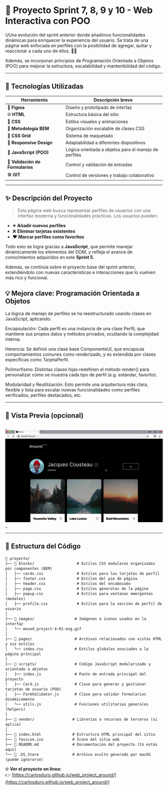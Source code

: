 # 🚀 Proyecto Sprint 7, 8, 9 y 10 - Web Interactiva con POO

UUna evolución del sprint anterior donde añadimos funcionalidades dinámicas para enriquecer la experiencia del usuario. Se trata de una página web enfocada en perfiles con la posibilidad de agregar, quitar y reaccionar a cada uno de ellos. 💬👥

Además, se incorporan principios de Programación Orientada a Objetos (POO) para mejorar la estructura, escalabilidad y mantenibilidad del código.

---

## 🧰 Tecnologías Utilizadas

| Herramienta                      | Descripción breve                                     |
| -------------------------------- | ----------------------------------------------------- |
| 🎨 **Figma**                     | Diseño y prototipado de interfaz                      |
| 🌐 **HTML**                      | Estructura básica del sitio                           |
| 🎨 **CSS**                       | Estilos visuales y animaciones                        |
| 🔄 **Metodología BEM**           | Organización escalable de clases CSS                  |
| 🧱 **CSS Grid**                  | Sistema de maquetado                                  |
| 📱 **Responsive Design**         | Adaptabilidad a diferentes dispositivos               |
| 🧠 **JavaScript (POO)**          | Lógica orientada a objetos para el manejo de perfiles |
| 🧾 **Validación de Formularios** | Control y validación de entradas                      |
| 🛠️ **GIT**                       | Control de versiones y trabajo colaborativo           |

---

## ✨ Descripción del Proyecto

> Esta página web busca representar perfiles de usuarios con una interfaz moderna y funcionalidades prácticas. Los usuarios pueden:

- ➕ **Añadir nuevos perfiles**
- ❌ **Eliminar tarjetas existentes**
- ❤️ **Marcar perfiles como favoritos**

Todo esto se logra gracias a **JavaScript**, que permite manejar dinámicamente los elementos del DOM, y refleja el avance de conocimientos adquiridos en este **Sprint 5**.

Además, se continúa sobre el proyecto base del sprint anterior, extendiéndolo con nuevas características e interacciones que lo vuelven más rico y funcional.

## 💡 Mejora clave: Programación Orientada a Objetos

La lógica de manejo de perfiles se ha reestructurado usando clases en JavaScript, aplicando:

Encapsulación: Cada perfil es una instancia de una clase Perfil, que mantiene sus propios datos y métodos privados, ocultando la complejidad interna.

Herencia: Se definió una clase base ComponenteUI, que encapsula comportamientos comunes como renderizado, y es extendida por clases específicas como TarjetaPerfil.

Polimorfismo: Distintas clases hijas redefinen el método render() para personalizar cómo se muestra cada tipo de perfil (e.g. estándar, favorito).

Modularidad y Reutilización: Esto permite una arquitectura más clara, flexible y lista para escalar nuevas funcionalidades como perfiles verificados, perfiles destacados, etc.

---

## 📸 Vista Previa (opcional)

_![Demo de la app](images/moved_project-4-01-eng.gif)
_

---

## 📂 Estructura del Código

```plaintext
📁 proyecto/
├── 📁 blocks/                   # Estilos CSS modulares organizados por componentes (BEM)
│   ├── cards.css               # Estilos para las tarjetas de perfil
│   ├── footer.css              # Estilos del pie de página
│   ├── header.css              # Estilos del encabezado
│   ├── page.css                # Estilos generales de la página
│   ├── popup.css               # Estilos para ventanas emergentes (modales)
│   ├── profile.css             # Estilos para la sección de perfil de usuario
│
├── 📁 images/                  # Imágenes e íconos usados en la interfaz
│   └── moved_project-4-01-eng.gif
│
├── 📁 pages/                   # Archivos relacionados con vistas HTML y sus estilos
│   └── index.css              # Estilos globales asociados a la página principal
│
├── 📁 scripts/                 # Código JavaScript modularizado y orientado a objetos
│   ├── index.js               # Punto de entrada principal del proyecto
│   ├── Card.js                # Clase para generar y gestionar tarjetas de usuario (POO)
│   ├── FormValidator.js       # Clase para validar formularios dinámicamente
│   └── utils.js               # Funciones utilitarias generales (helpers)
│
├── 📁 vendor/                 # Librerías o recursos de terceros (si aplica)
│
├── 📄 index.html              # Estructura HTML principal del sitio
├── 📄 favicon.ico             # Ícono del sitio web
├── 📄 README.md               # Documentación del proyecto (tú estás aquí)
└── 📄 .DS_Store               # Archivo oculto generado por macOS (puede ignorarse)

```

🌐 **Ver el proyecto en línea:**  
👉 [https://carlosduro.github.io/web_project_around/](https://carlosduro.github.io/web_project_around/)
